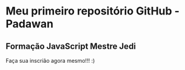# Meu primeiro repositório GitHub - Padawan
## Formação JavaScript Mestre Jedi

Faça sua inscrião agora mesmo!!! :)
